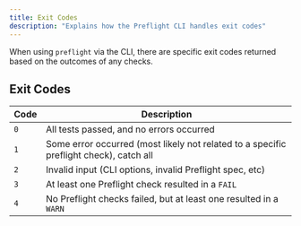 ```yaml
---
title: Exit Codes
description: "Explains how the Preflight CLI handles exit codes"
---
```


When using `preflight` via the CLI, there are specific exit codes returned based on the outcomes of any checks.

## Exit Codes

| Code | Description |
|------|----|
| `0`  | All tests passed, and no errors occurred |
| `1`  | Some error occurred (most likely not related to a specific preflight check), catch all |
| `2`  | Invalid input (CLI options, invalid Preflight spec, etc) |
| `3`  | At least one Preflight check resulted in a `FAIL` |
| `4`  | No Preflight checks failed, but at least one resulted in a `WARN` |
